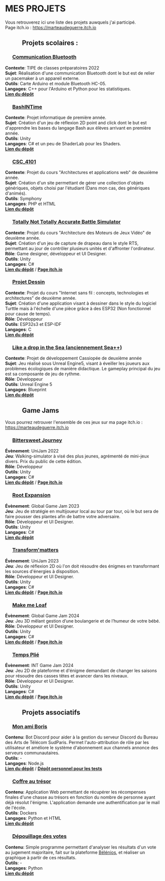 # MES PROJETS

Vous retrouverez ici une liste des projets auwquels j'ai participé. \
Page itch.io : https://marteaudeguerre.itch.io



## &nbsp;&nbsp;&nbsp;&nbsp;&nbsp;&nbsp;&nbsp;&nbsp;&nbsp;&nbsp; **Projets scolaires** :

### &nbsp;&nbsp;&nbsp;&nbsp;&nbsp; <u> Communication Bluetooth </u>
**Contexte**:  TIPE de classes préparatoires 2022 \
**Sujet**: Réalisation d'une communication Bluetooth dont le but est de relier un pacemaker à un appareil externe. \
**Outils**: Carte Arduino et module Bluetooth HC-05. \
**Langages**: C++ pour l'Arduino et Python pour les statistiques. \
[**Lien du dépôt**](https://github.com/ThomasSchneider-94/TIPE_Bluetooth_Comunication)


### &nbsp;&nbsp;&nbsp;&nbsp;&nbsp; <u> BashINTime </u>
**Contexte**:  Projet informatique de première année. \
**Sujet**: Création d'un jeu de réflexion 2D point and click dont le but est d'apprendre les bases du langage Bash aux élèves arrivant en première année. \
**Outils**: Unity \
**Langages**: C# et un peu de ShaderLab pour les Shaders. \
[**Lien du dépôt**](https://github.com/Crafteurmax/BashInTime)


### &nbsp;&nbsp;&nbsp;&nbsp;&nbsp; <u> CSC_4101  </u>
**Contexte**:  Projet du cours "Architectures et applications web" de deuxième année. \
**Sujet**: Création d'un site permettant de gérer une collection d'objets génériques, objets choisi par l'étudiant (Dans mon cas, des génériques d'animés). \
**Outils**: Symphony \
**Langages**: PHP et HTML \
[**Lien du dépôt**](https://github.com/ThomasSchneider-94/CSC_4101)


### &nbsp;&nbsp;&nbsp;&nbsp;&nbsp; <u> Totally Not Totally Accurate Battle Simulator </u>
**Contexte**:  Projet du cours "Architecture des Moteurs de Jeux Vidéo" de deuxième année. \
**Sujet**: Création d'un jeu de capture de drapeau dans le style RTS, permettant au jour de contrôler plusieurs unités et d'affronter l'ordinateur. \
**Rôle**: Game designer, développeur et UI Designer. \
**Outils**: Unity \
**Langages**: C# \
[**Lien du dépôt**](https://github.com/Chloe-2622/ConquestTroupFormation) / [**Page itch.io**](https://chloe2622.itch.io/totally-not-totally-accurate-battle-simulator)


### &nbsp;&nbsp;&nbsp;&nbsp;&nbsp; <u> Projet Dessin </u>
**Contexte**:  Projet du cours "Internet sans fil : concepts, technologies et architectures" de deuxième année. \
**Sujet**: Création d'une application visant à dessiner dans le style du logiciel Turttle mais à l'échelle d'une pièce grâce à des ESP32 (Non fonctionnel pour cause de temps). \
**Rôle**: Développeur \
**Outils**: ESP32s3 et ESP-IDF \
**Langages**: C \
[**Lien du dépôt**](https://gitlabens.imtbs-tsp.eu/cedric.gautier/net4104-projet-dessin)


### &nbsp;&nbsp;&nbsp;&nbsp;&nbsp; <u> Like a drop in the Sea (anciennement Sea++) </u>
**Contexte**:  Projet de développement Cassiopée de deuxième année \
**Sujet**: Jeu réalisé sous Unreal Engine5, visant à éveiller les joueurs aux problèmes écologiques de manière didactique. Le gameplay principal du jeu est sa composante de jeu de rythme.\
**Rôle**: Développeur \
**Outils**: Unreal Engine 5 \
**Langages**: Blueprint \
[**Lien du dépôt**](https://github.com/Crafteurmax/Sea)



## &nbsp;&nbsp;&nbsp;&nbsp;&nbsp;&nbsp;&nbsp;&nbsp;&nbsp;&nbsp; **Game Jams**

Vous pourrez retrouver l'ensemble de ces jeux sur ma page itch.io : https://marteaudeguerre.itch.io

### &nbsp;&nbsp;&nbsp;&nbsp;&nbsp; <u> Bittersweet Journey </u>
**Évènement**:  UniJam 2022 \
**Jeu**: Walking-simulator à visé des plus jeunes, agrémenté de mini-jeux divers. Prix du public de cette édition. \
**Rôle**: Développeur \
**Outils**: Unity \
**Langages**: C# \
[**Lien du dépôt**](https://github.com/HugoLhuilier/Around-the-world) / [**Page itch.io**](https://github.com/HugoLhuilier/Around-the-world)


### &nbsp;&nbsp;&nbsp;&nbsp;&nbsp; <u> Root Expansion </u>
**Évènement**:  Global Game Jam 2023 \
**Jeu**: Jeu de stratégie en multijoueur local au tour par tour, où le but sera de faire pousser des plantes afin de battre votre adversaire. \
**Rôle**: Développeur et UI Designer. \
**Outils**: Unity \
**Langages**: C# \
[**Lien du dépôt**](https://github.com/VoHeLi/RootExpansion)


### &nbsp;&nbsp;&nbsp;&nbsp;&nbsp; <u> Transform'matters </u>
**Évènement**:  UniJam 2023 \
**Jeu**: Jeu de réflexion 2D où l'on doit résoudre des énigmes en transformant les sources d'énergies à disposition. \
**Rôle**: Développeur et UI Designer. \
**Outils**: Unity \
**Langages**: C# \
[**Lien du dépôt**](https://github.com/VoHeLi/CookieProject) / [**Page itch.io**](https://crafteurmax.itch.io/transformmatters)


### &nbsp;&nbsp;&nbsp;&nbsp;&nbsp; <u> Make me Loaf </u>
**Évènement**:  Global Game Jam 2024 \
**Jeu**: Jeu 3D mêlant gestion d’une boulangerie et de l’humeur de votre bébé. \
**Rôle**: Développeur et UI Designer. \
**Outils**: Unity \
**Langages**: C# \
[**Lien du dépôt**](https://github.com/Chloe-2622/MakeMeLoaf) / [**Page itch.io**](https://crafteurmax.itch.io/make-me-loaf)


### &nbsp;&nbsp;&nbsp;&nbsp;&nbsp; <u> Temps Plié </u>
**Évènement**:  INT Game Jam 2024 \
**Jeu**: Jeu 2D de plateforme et d'énigme demandant de changer les saisons pour résoudre des casses têtes et avancer dans les niveaux. \
**Rôle**: Développeur et UI Designer. \
**Outils**: Unity \
**Langages**: C# \
[**Lien du dépôt**](https://github.com/Crafteurmax/TempsPlie) / [**Page itch.io**](https://crafteurmax.itch.io/temps-plie)



## &nbsp;&nbsp;&nbsp;&nbsp;&nbsp;&nbsp;&nbsp;&nbsp;&nbsp;&nbsp; **Projets associatifs**

### &nbsp;&nbsp;&nbsp;&nbsp;&nbsp; <u> Mon ami Boris </u>
**Contenu**: Bot Discord pour aider à la gestion du serveur Discord du Bureau des Arts de Télécom SudParis. Permet l'auto-attribution de rôle par les utilisateur et améliore le système d'abonnement aux channels annonce des serveurs communautaires. \
**Outils**: - \
**Langages**: Node.js \
[**Lien du dépôt**](https://github.com/BDA-TSP-IMTBS/Mon_ami_Boris) / [**Dépôt personnel pour les tests**](https://github.com/ThomasSchneider-94/Discord_Test_Bot)


### &nbsp;&nbsp;&nbsp;&nbsp;&nbsp; <u> Coffre au trésor </u>
**Contenu**: Application Web permettant de récupérer les récompenses finales d'une chasse au trésors en fonction du nombre de personne ayant déjà résolut l'énigme. L'application demande une authentification par le mail de l'école. \
**Outils**: Dockers \
**Langages**: Python et HTML \
[**Lien du dépôt**](https://github.com/BDA-TSP-IMTBS/Treasure-Chest)


### &nbsp;&nbsp;&nbsp;&nbsp;&nbsp; <u> Dépouillage des votes </u>
**Contenu**: Simple programme permettant d'analyser les résultats d'un vote au jugement majoritaire, fait sur la plateforme [Bélénios](https://www.belenios.org), et réaliser un graphique à partir de ces résultats. \
**Outils**: - \
**Langages**: Python \
[**Lien du dépôt**](https://github.com/BDA-TSP-IMTBS/Votes-BDA)